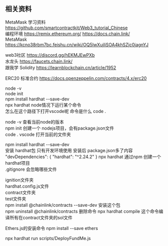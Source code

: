 ## 相关资料
MetaMask
学习资料 https://github.com/smartcontractkit/Web3_tutorial_Chinese  
编程环境 https://remix.ethereum.org/
https://docs.chain.link/   <br>MetaMask
 <br> https://kcno38rbm7bc.feishu.cn/wiki/OQ5lwXujliSOA4khSZjc0jagnYJ<br>

  web3社区 https://discord.gg/hEKMJEwPXb <br>
 水龙头 https://faucets.chain.link/<br>
 跟我学 Solidity https://learnblockchain.cn/article/1952<br>

 ERC20 标准合约 https://docs.openzeppelin.com/contracts/4.x/erc20 <br>

 node -v <br>
 node init <br>
 npm install hardhat --save-dev <br>
 npx hardhat  node情况下运行某个命令 <br>
 怎么在这个路径下打开vscode呢 命令是什么 code . <br>

node -v 查看当前node的版本           <br>
npm init 创建一个 nodejs项目，会有package.json文件        <br>
code . vscode 打开当前的文件夹       <br>

npm install hardhat --save-dev  <br>安装 hardhat包 只有开发环境使用 安装后 package.json多了内容 <br>"devDependencies": {
    "hardhat": "^2.24.2"
  }
npx hardhat  通过npm 创建一个hardhat项目 <br>
.gitignore 会忽略哪些文件 <br>

ignition文件夹 <br>
hardhat.config.js文件  <br>
contract文件夹 <br>
test文件夹 <br>
npm install @chainlink/contracts --save-dev 安装这个包 <br>
npm uninstall @chainlink/contracts 删除命令
npx hardhat compile 这个命令编译所有在contract文件夹的sol文件


Ethers.js的安装命令 npm install --save ethers <br>

npx hardhat run scripts/DeployFundMe.js
